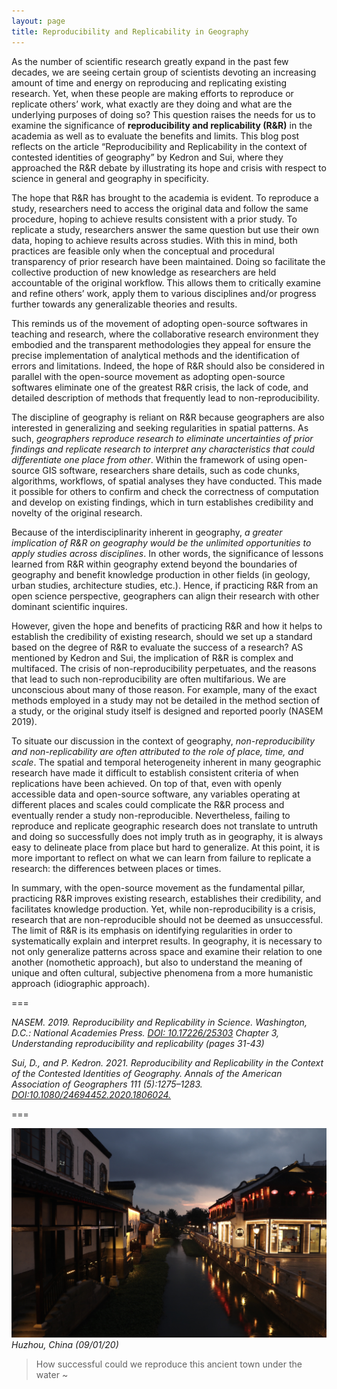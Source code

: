 ```yaml
---
layout: page
title: Reproducibility and Replicability in Geography
---
```


As the number of scientific research greatly expand in the past few decades, we are seeing certain group of scientists devoting an increasing amount of time and energy on reproducing and replicating existing research. Yet, when these people are making efforts to reproduce or replicate others’ work, what exactly are they doing and what are the underlying purposes of doing so? This question raises the needs for us to examine the significance of **reproducibility and replicability (R&R)** in the academia as well as to evaluate the benefits and limits. This blog post reflects on the article “Reproducibility and Replicability in the context of contested identities of geography” by Kedron and Sui, where they approached the R&R debate by illustrating its hope and crisis with respect to science in general and geography in specificity.

The hope that R&R has brought to the academia is evident. To reproduce a study, researchers need to access the original data and follow the same procedure, hoping to achieve results consistent with a prior study. To replicate a study, researchers answer the same question but use their own data, hoping to achieve results across studies. With this in mind, both practices are feasible only when the conceptual and procedural transparency of prior research have been maintained. Doing so facilitate the collective production of new knowledge as researchers are held accountable of the original workflow. This allows them to critically examine and refine others’ work, apply them to various disciplines and/or progress further towards any generalizable theories and results.

This reminds us of the movement of adopting open-source softwares in teaching and research, where the collaborative research environment they embodied and the transparent methodologies they appeal for ensure the  precise implementation of analytical methods and the identification of errors and limitations. Indeed, the hope of R&R should also be considered in parallel with the open-source movement as adopting open-source softwares eliminate one of the greatest R&R crisis, the lack of code, and detailed description of methods that frequently lead to non-reproducibility.

The discipline of geography is reliant on R&R because geographers are also interested in generalizing and seeking regularities in spatial patterns. As such, *geographers reproduce research to eliminate uncertainties of prior findings and replicate research to interpret any characteristics that could differentiate one place from other*. Within the framework of using open-source GIS software, researchers share details, such as code chunks, algorithms, workflows, of spatial analyses they have conducted. This made it possible for others to confirm and check the correctness of computation and develop on existing findings, which in turn establishes credibility and novelty of the original research.

Because of the interdisciplinarity inherent in geography, *a greater implication of R&R on geography would be the unlimited opportunities to apply studies across disciplines*. In other words, the significance of lessons learned from R&R within geography extend beyond the boundaries of geography and benefit knowledge production in other fields (in geology, urban studies, architecture studies, etc.). Hence, if practicing R&R from an open science perspective, geographers can align their research with other dominant scientific inquires.

However, given the hope and benefits of practicing R&R and how it helps to establish the credibility of existing research, should we set up a standard based on the degree of R&R to evaluate the success of a research?  AS mentioned by Kedron and Sui, the implication of R&R is complex and multifaced. The crisis of non-reproducibility perpetuates, and the reasons that lead to such non-reproducibility are often multifarious. We are unconscious about many of those reason. For example, many of the exact methods employed in a study may not be detailed in the method section of a study, or the original study itself is designed and reported poorly (NASEM 2019).

To situate our discussion in the context of geography, *non-reproducibility and non-replicability are often attributed to the role of place, time, and scale*. The spatial and temporal heterogeneity inherent in many geographic research have made it difficult to establish consistent criteria of when replications have been achieved. On top of that, even with openly accessible data and open-source software, any variables operating at different places and scales could complicate the R&R process and eventually render a study non-reproducible. Nevertheless, failing to reproduce and replicate geographic research does not translate to untruth and doing so successfully does not imply truth as in geography, it is always easy to delineate place from place but hard to generalize. At this point, it is more important to reflect on what we can learn from failure to replicate a research: the differences between places or times.  

In summary, with the open-source movement as the fundamental pillar, practicing R&R improves existing research, establishes their credibility, and facilitates knowledge production. Yet, while non-reproducibility is a crisis, research that are non-reproducible should not be deemed as unsuccessful. The limit of R&R is its emphasis on identifying regularities in order to systematically explain and interpret results. In geography,  it is necessary to not only generalize patterns across space and examine their relation to one another (nomothetic approach), but also to understand the meaning of unique and often cultural, subjective phenomena from a more humanistic approach (idiographic approach).

===

*NASEM. 2019. Reproducibility and Replicability in Science. Washington, D.C.: National Academies Press. [DOI: 10.17226/25303](https://www.nap.edu/catalog/25303/reproducibility-and-replicability-in-science) Chapter 3, Understanding reproducibility and replicability (pages 31-43)*

*Sui, D., and P. Kedron. 2021. Reproducibility and Replicability in the Context of the Contested Identities of Geography. Annals of the American Association of Geographers 111 (5):1275–1283. [DOI:10.1080/24694452.2020.1806024.](https://www.tandfonline.com/doi/full/10.1080/24694452.2020.1806024)*

===

![Scene](../assets/IMG_3876.jpg)
*Huzhou, China (09/01/20)*

> How successful could we reproduce this ancient town under the water ~

